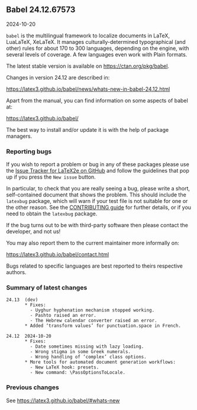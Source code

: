 ## Babel 24.12.67573

2024-10-20

`babel` is the multilingual framework to localize documents in
LaTeX, LuaLaTeX, XeLaTeX. It manages culturally-determined
typographical (and other) rules for about 170 to 300 languages,
depending on the engine, with several levels of coverage. A few
languages even work with Plain formats.

The latest stable version is available on <https://ctan.org/pkg/babel>.

Changes in version 24.12 are described in:

https://latex3.github.io/babel/news/whats-new-in-babel-24.12.html

Apart from the manual, you can find information on some aspects of babel at:

https://latex3.github.io/babel/

The best way to install and/or update it is with the help of package
managers.

### Reporting bugs

If you wish to report a problem or bug in any of these packages please
use the
[Issue Tracker for LaTeX2e on GitHub](https://github.com/latex3/babel/issues)
and follow the guidelines that pop up if you press the `New issue`
button.

In particular, to check that you are really seeing a bug, please write
a short, self-contained document that shows the problem. This should
include the `latexbug` package, which will warn if your test file is
not suitable for one or the other reason. See the
[CONTRIBUTING guide](https://github.com/latex3/latex2e/blob/master/CONTRIBUTING.md)
for further details, or if you need to obtain the `latexbug` package.

If the bug turns out to be with third-party software then please
contact the developer, and not us!

You may also report them to the current maintainer more informally on:

   https://latex3.github.io/babel/contact.html

Bugs related to specific languages are best reported to theirs
respective authors.

### Summary of latest changes
```
24.13  (dev)
       * Fixes:
         - Uyghur hyphenation mechanism stopped working.
         - Pashto raised an error.
         - The Hebrew calendar converter raised an error.
       * Added ‘transform values’ for punctuation.space in French.
       
24.12  2024-10-20
       * Fixes: 
         - Date sometimes missing with lazy loading.
         - Wrong stigma in some Greek numerals.
         - Wrong handling of ‘complex’ class options.
       * More tools for automated document generation workflows:
         - New LaTeX hook: presets.
         - New command: \PassOptionsToLocale.
```

### Previous changes

See https://latex3.github.io/babel/#whats-new
